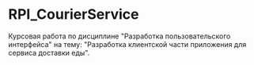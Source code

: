 # RPI_CourierService
Курсовая работа по дисциплине "Разработка пользовательского интерфейса" на тему: "Разработка клиентской части приложения для сервиса доставки еды".
